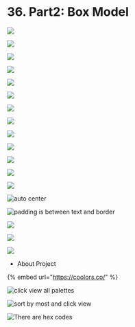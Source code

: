 # 36. Part2: Box Model

![](.gitbook/assets/2020-01-01-11.30.07.png)

![](.gitbook/assets/2020-01-01-11.30.33.png)

![](.gitbook/assets/2020-01-01-11.32.23.png)

![](.gitbook/assets/2020-01-01-11.32.29.png)

![](.gitbook/assets/2020-01-01-11.33.16.png)

![](.gitbook/assets/2020-01-01-11.33.23.png)

![](.gitbook/assets/2020-01-01-11.34.17.png)

![](.gitbook/assets/2020-01-01-11.34.26.png)

![](.gitbook/assets/2020-01-01-11.34.49.png)

![](.gitbook/assets/2020-01-01-11.34.57.png)



![](.gitbook/assets/2020-01-01-11.36.26.png)

![](.gitbook/assets/2020-01-01-11.36.43.png)





![](.gitbook/assets/2020-01-01-11.37.01.png)

![auto center](.gitbook/assets/2020-01-01-11.37.08.png)





![padding is between text and border](.gitbook/assets/2020-01-01-11.38.08.png)

![](.gitbook/assets/2020-01-01-11.38.36.png)





![](.gitbook/assets/2020-01-01-11.39.21.png)

![](.gitbook/assets/2020-01-01-11.39.29.png)











* About Project

{% embed url="https://coolors.co/" %}

![click view all palettes](.gitbook/assets/2020-01-01-11.45.27.png)

![sort by most and click view](.gitbook/assets/2020-01-01-11.46.10.png)

![There are hex codes](.gitbook/assets/2020-01-01-11.46.46.png)

